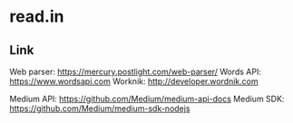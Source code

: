 # read.in


## Link

Web parser: https://mercury.postlight.com/web-parser/
Words API: https://www.wordsapi.com
Worknik: http://developer.wordnik.com

Medium API: https://github.com/Medium/medium-api-docs
Medium SDK: https://github.com/Medium/medium-sdk-nodejs